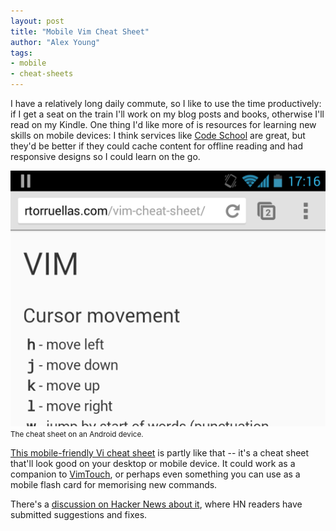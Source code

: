 ```yaml
---
layout: post
title: "Mobile Vim Cheat Sheet"
author: "Alex Young"
tags: 
- mobile
- cheat-sheets
---
```


I have a relatively long daily commute, so I like to use the time productively: if I get a seat on the train I'll work on my blog posts and books, otherwise I'll read on my Kindle.  One thing I'd like more of is resources for learning new skills on mobile devices: I think services like [Code School](http://codeschool.com/) are great, but they'd be better if they could cache content for offline reading and had responsive designs so I could learn on the go.

<div class="image">
  <img src="/images/posts/vim-mobile-cheat-sheet.png" alt="" />
  <small>The cheat sheet on an Android device.</small>
</div>

[This mobile-friendly Vi cheat sheet](http://rtorruellas.com/vim-cheat-sheet/) is partly like that -- it's a cheat sheet that'll look good on your desktop or mobile device.  It could work as a companion to [VimTouch](https://play.google.com/store/apps/details?id=net.momodalo.app.vimtouch.fullruntime), or perhaps even something you can use as a mobile flash card for memorising new commands.

There's a [discussion on Hacker News about it](https://news.ycombinator.com/item?id=6167151), where HN readers have submitted suggestions and fixes.
